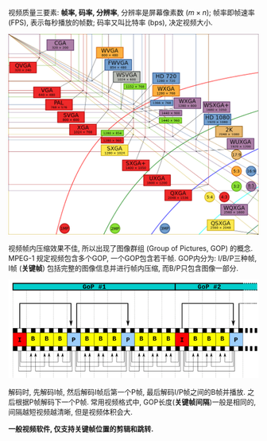 视频质量三要素: **帧率, 码率, 分辨率**, 分辨率是屏幕像素数 ($m\times n$); 帧率即帧速率 (FPS), 表示每秒播放的帧数; 码率又叫比特率 (bps), 决定视频大小.

![|500](../../attach/视频处理_filename_image__1_20231127093545.png)

视频帧内压缩效果不佳, 所以出现了图像群组 (Group of Pictures, GOP) 的概念. MPEG-1 规定视频包含多个GOP, 一个GOP包含若干帧. GOP内分为: I/B/P三种帧, I帧 (**关键帧**) 包括完整的图像信息并进行帧内压缩, 而B/P只包含图像一部分.

![](../../attach/视频处理_filename_image__2_20231127093545.png)

解码时, 先解码I帧, 然后解码I帧后第一个P帧, 最后解码I/P帧之间的B帧并播放. 之后根据P帧解码下一个P帧. 常用视频格式中, GOP长度(**关键帧间隔**)一般是相同的, 间隔越短视频越清晰, 但是视频体积会大.

**一般视频软件, 仅支持关键帧位置的剪辑和跳转.**

